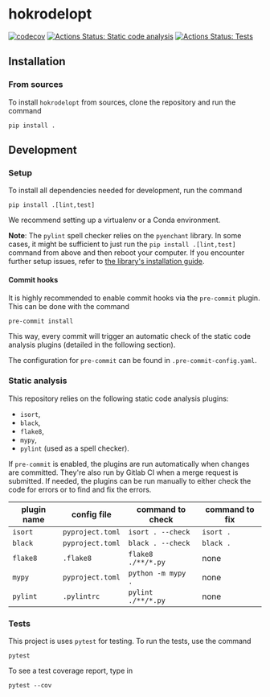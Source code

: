# hokrodelopt

[![codecov](https://codecov.io/gh/QResearch-QWorld/hokrodelopt/branch/main/graph/badge.svg)](https://codecov.io/gh/QResearch-QWorld/hokrodelopt)
[![Actions Status: Static code analysis](https://github.com/QResearch-QWorld/hokrodelopt/workflows/Static%20code%20analysis/badge.svg)](https://github.com/QResearch-QWorld/hokrodelopt/actions?query=workflow%3A"Static+code+analysis")
[![Actions Status: Tests](https://github.com/QResearch-QWorld/hokrodelopt/workflows/Tests/badge.svg)](https://github.com/QResearch-QWorld/hokrodelopt/actions?query=workflow%3A"Tests")

## Installation

### From sources

To install `hokrodelopt` from sources, clone the repository and run the command

```
pip install .
```

## Development

### Setup

To install all dependencies needed for development, run the command

```
pip install .[lint,test]
```

We recommend setting up a virtualenv or a Conda environment.

**Note**: The `pylint` spell checker relies on the `pyenchant` library. In some cases, it might be sufficient to just
run the `pip install .[lint,test]` command from above and then reboot your computer. If you encounter further setup
issues, refer to [the library's installation guide](https://pyenchant.github.io/pyenchant/install.html).

#### Commit hooks

It is highly recommended to enable commit hooks via the `pre-commit` plugin. This can be done with the command

```
pre-commit install
```

This way, every commit will trigger an automatic check of the static code analysis plugins (detailed in the following
section).

The configuration for `pre-commit` can be found in `.pre-commit-config.yaml`.

### Static analysis

This repository relies on the following static code analysis plugins:

* `isort`,
* `black`,
* `flake8`,
* `mypy`,
* `pylint` (used as a spell checker).

If `pre-commit` is enabled, the plugins are run automatically when changes are committed. They're also run by Gitlab CI
when a merge request is submitted. If needed, the plugins can be run manually to either check the code for errors or to
find and fix the errors.

| plugin name | config file      | command to check   | command to fix |
|-------------|------------------|--------------------|----------------|
| `isort`     | `pyproject.toml` | `isort . --check`  | `isort .`      |
| `black`     | `pyproject.toml` | `black . --check`  | `black .`      |
| `flake8`    | `.flake8`        | `flake8 ./**/*.py` | none           |
| `mypy`      | `pyproject.toml` | `python -m mypy .` | none           | 
| `pylint`    | `.pylintrc`      | `pylint ./**/*.py` | none           |

### Tests

This project is uses `pytest` for testing. To run the tests, use the command

```
pytest
```

To see a test coverage report, type in

```
pytest --cov
```
